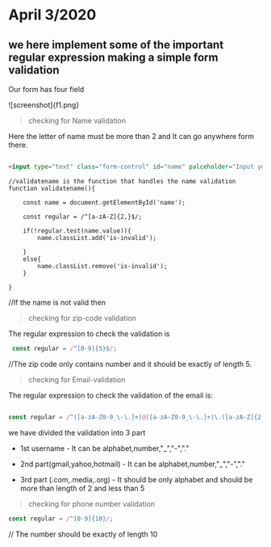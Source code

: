 # April 3/2020

## we here implement some of the important regular expression making a simple form validation

Our form has four field


 ![screenshot]{f1.png}



> checking for Name validation

Here the letter of name must be more than 2 and It can go anywhere form there.
```html

<input type="text" class="form-control" id="name" palceholder="Input your Name">
```

```javascipt
//validatename is the function that handles the name validation
function validatename(){

    const name = document.getElementById('name');

    const regular = /^[a-zA-Z]{2,}$/;

    if(!regular.test(name.value)){
        name.classList.add('is-invalid');

    }
    else{
        name.classList.remove('is-invalid');
    }

}
```

//If the name is not valid then 

>checking for zip-code validation

The regular expression to check the validation is
```javascript
 const regular = /^[0-9]{5}$/;
```
//The zip code only contains number and it should be exactly of length 5.

>checking for Email-validation

The regular expression to check the validation of the email is:

```javascript

const regular = /^([a-zA-Z0-9_\-\.]+)@([a-zA-Z0-9_\-\.]+)\.([a-zA-Z]{2,5})$/;
```

we have divided the validation into 3 part

* 1st username - It can be alphabet,number,"_","-","."

* 2nd part(gmail,yahoo,hotmail) - It can be alphabet,number,"_","-","."
* 3rd part (.com,.media,.org) - It should be only alphabet and should be more than length of 2 and less than 5
  
>checking for phone number validation

```javascript
const regular = /^[0-9]{10}/;
```
// The number should be exactly of length 10